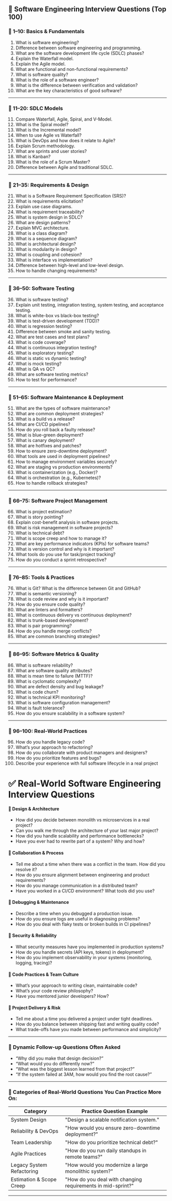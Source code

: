 ## 📘 Software Engineering Interview Questions (Top 100)

### 🔹 1–10: Basics & Fundamentals

1. What is software engineering?
2. Difference between software engineering and programming.
3. What are the software development life cycle (SDLC) phases?
4. Explain the Waterfall model.
5. Explain the Agile model.
6. What are functional and non-functional requirements?
7. What is software quality?
8. What is the role of a software engineer?
9. What is the difference between verification and validation?
10. What are the key characteristics of good software?

---

### 🔹 11–20: SDLC Models

11. Compare Waterfall, Agile, Spiral, and V-Model.
12. What is the Spiral model?
13. What is the Incremental model?
14. When to use Agile vs Waterfall?
15. What is DevOps and how does it relate to Agile?
16. Explain Scrum methodology.
17. What are sprints and user stories?
18. What is Kanban?
19. What is the role of a Scrum Master?
20. Difference between Agile and traditional SDLC.

---

### 🔹 21–35: Requirements & Design

21. What is a Software Requirement Specification (SRS)?
22. What is requirements elicitation?
23. Explain use case diagrams.
24. What is requirement traceability?
25. What is system design in SDLC?
26. What are design patterns?
27. Explain MVC architecture.
28. What is a class diagram?
29. What is a sequence diagram?
30. What is architectural design?
31. What is modularity in design?
32. What is coupling and cohesion?
33. What is interface vs implementation?
34. Difference between high-level and low-level design.
35. How to handle changing requirements?

---

### 🔹 36–50: Software Testing

36. What is software testing?
37. Explain unit testing, integration testing, system testing, and acceptance testing.
38. What is white-box vs black-box testing?
39. What is test-driven development (TDD)?
40. What is regression testing?
41. Difference between smoke and sanity testing.
42. What are test cases and test plans?
43. What is code coverage?
44. What is continuous integration testing?
45. What is exploratory testing?
46. What is static vs dynamic testing?
47. What is mock testing?
48. What is QA vs QC?
49. What are software testing metrics?
50. How to test for performance?

---

### 🔹 51–65: Software Maintenance & Deployment

51. What are the types of software maintenance?
52. What are common deployment strategies?
53. What is a build vs a release?
54. What are CI/CD pipelines?
55. How do you roll back a faulty release?
56. What is blue-green deployment?
57. What is canary deployment?
58. What are hotfixes and patches?
59. How to ensure zero-downtime deployment?
60. What tools are used in deployment pipelines?
61. How to manage environment variables securely?
62. What are staging vs production environments?
63. What is containerization (e.g., Docker)?
64. What is orchestration (e.g., Kubernetes)?
65. How to handle rollback strategies?

---

### 🔹 66–75: Software Project Management

66. What is project estimation?
67. What is story pointing?
68. Explain cost-benefit analysis in software projects.
69. What is risk management in software projects?
70. What is technical debt?
71. What is scope creep and how to manage it?
72. What are key performance indicators (KPIs) for software teams?
73. What is version control and why is it important?
74. What tools do you use for task/project tracking?
75. How do you conduct a sprint retrospective?

---

### 🔹 76–85: Tools & Practices

76. What is Git? What is the difference between Git and GitHub?
77. What is semantic versioning?
78. What is code review and why is it important?
79. How do you ensure code quality?
80. What are linters and formatters?
81. What is continuous delivery vs continuous deployment?
82. What is trunk-based development?
83. What is pair programming?
84. How do you handle merge conflicts?
85. What are common branching strategies?

---

### 🔹 86–95: Software Metrics & Quality

86. What is software reliability?
87. What are software quality attributes?
88. What is mean time to failure (MTTF)?
89. What is cyclomatic complexity?
90. What are defect density and bug leakage?
91. What is code churn?
92. What is technical KPI monitoring?
93. What is software configuration management?
94. What is fault tolerance?
95. How do you ensure scalability in a software system?

---

### 🔹 96–100: Real-World Practices

96. How do you handle legacy code?
97. What’s your approach to refactoring?
98. How do you collaborate with product managers and designers?
99. How do you prioritize features and bugs?
100. Describe your experience with full software lifecycle in a real project

# ✅ Real-World Software Engineering Interview Questions

#### 🔹 **Design & Architecture**

* How did you decide between monolith vs microservices in a real project?
* Can you walk me through the architecture of your last major project?
* How did you handle scalability and performance bottlenecks?
* Have you ever had to rewrite part of a system? Why and how?

#### 🔹 **Collaboration & Process**

* Tell me about a time when there was a conflict in the team. How did you resolve it?
* How do you ensure alignment between engineering and product requirements?
* How do you manage communication in a distributed team?
* Have you worked in a CI/CD environment? What tools did you use?

#### 🔹 **Debugging & Maintenance**

* Describe a time when you debugged a production issue.
* How do you ensure logs are useful in diagnosing problems?
* How do you deal with flaky tests or broken builds in CI pipelines?

#### 🔹 **Security & Reliability**

* What security measures have you implemented in production systems?
* How do you handle secrets (API keys, tokens) in deployment?
* How do you implement observability in your systems (monitoring, logging, tracing)?

#### 🔹 **Code Practices & Team Culture**

* What’s your approach to writing clean, maintainable code?
* What’s your code review philosophy?
* Have you mentored junior developers? How?

#### 🔹 **Project Delivery & Risk**

* Tell me about a time you delivered a project under tight deadlines.
* How do you balance between shipping fast and writing quality code?
* What trade-offs have you made between performance and simplicity?

---

### 🔄 **Dynamic Follow-up Questions Often Asked**

* “Why did you make that design decision?”
* “What would you do differently now?”
* “What was the biggest lesson learned from that project?”
* “If the system failed at 3AM, how would you find the root cause?”

---

### 🧠 Categories of Real-World Questions You Can Practice More On:

| Category                  | Practice Question Example                                   |
| ------------------------- | ----------------------------------------------------------- |
| System Design             | "Design a scalable notification system."                    |
| Reliability & DevOps      | "How would you ensure zero-downtime deployment?"            |
| Team Leadership           | "How do you prioritize technical debt?"                     |
| Agile Practices           | "How do you run daily standups in remote teams?"            |
| Legacy System Refactoring | "How would you modernize a large monolithic system?"        |
| Estimation & Scope Creep  | "How do you deal with changing requirements in mid-sprint?" |

---

